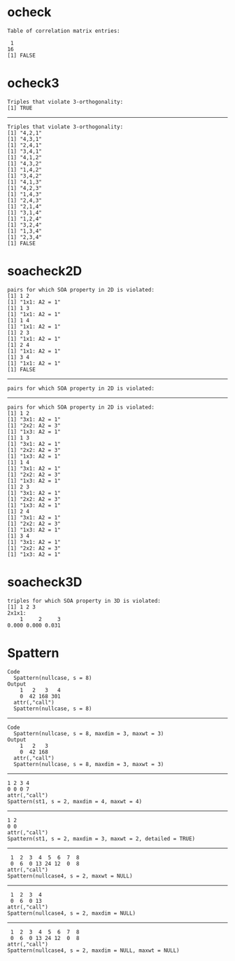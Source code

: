 # ocheck

    Table of correlation matrix entries:
    
     1 
    16 
    [1] FALSE

# ocheck3

    Triples that violate 3-orthogonality:
    [1] TRUE

---

    Triples that violate 3-orthogonality:
    [1] "4,2,1"
    [1] "4,3,1"
    [1] "2,4,1"
    [1] "3,4,1"
    [1] "4,1,2"
    [1] "4,3,2"
    [1] "1,4,2"
    [1] "3,4,2"
    [1] "4,1,3"
    [1] "4,2,3"
    [1] "1,4,3"
    [1] "2,4,3"
    [1] "2,1,4"
    [1] "3,1,4"
    [1] "1,2,4"
    [1] "3,2,4"
    [1] "1,3,4"
    [1] "2,3,4"
    [1] FALSE

# soacheck2D

    pairs for which SOA property in 2D is violated:
    [1] 1 2
    [1] "1x1: A2 = 1"
    [1] 1 3
    [1] "1x1: A2 = 1"
    [1] 1 4
    [1] "1x1: A2 = 1"
    [1] 2 3
    [1] "1x1: A2 = 1"
    [1] 2 4
    [1] "1x1: A2 = 1"
    [1] 3 4
    [1] "1x1: A2 = 1"
    [1] FALSE

---

    pairs for which SOA property in 2D is violated:

---

    pairs for which SOA property in 2D is violated:
    [1] 1 2
    [1] "3x1: A2 = 1"
    [1] "2x2: A2 = 3"
    [1] "1x3: A2 = 1"
    [1] 1 3
    [1] "3x1: A2 = 1"
    [1] "2x2: A2 = 3"
    [1] "1x3: A2 = 1"
    [1] 1 4
    [1] "3x1: A2 = 1"
    [1] "2x2: A2 = 3"
    [1] "1x3: A2 = 1"
    [1] 2 3
    [1] "3x1: A2 = 1"
    [1] "2x2: A2 = 3"
    [1] "1x3: A2 = 1"
    [1] 2 4
    [1] "3x1: A2 = 1"
    [1] "2x2: A2 = 3"
    [1] "1x3: A2 = 1"
    [1] 3 4
    [1] "3x1: A2 = 1"
    [1] "2x2: A2 = 3"
    [1] "1x3: A2 = 1"

# soacheck3D

    triples for which SOA property in 3D is violated:
    [1] 1 2 3
    2x1x1:
        1     2     3 
    0.000 0.000 0.031 

# Spattern

    Code
      Spattern(nullcase, s = 8)
    Output
        1   2   3   4 
        0  42 168 301 
      attr(,"call")
      Spattern(nullcase, s = 8)

---

    Code
      Spattern(nullcase, s = 8, maxdim = 3, maxwt = 3)
    Output
        1   2   3 
        0  42 168 
      attr(,"call")
      Spattern(nullcase, s = 8, maxdim = 3, maxwt = 3)

---

    1 2 3 4 
    0 0 0 7 
    attr(,"call")
    Spattern(st1, s = 2, maxdim = 4, maxwt = 4)

---

    1 2 
    0 0 
    attr(,"call")
    Spattern(st1, s = 2, maxdim = 3, maxwt = 2, detailed = TRUE)

---

     1  2  3  4  5  6  7  8 
     0  6  0 13 24 12  0  8 
    attr(,"call")
    Spattern(nullcase4, s = 2, maxwt = NULL)

---

     1  2  3  4 
     0  6  0 13 
    attr(,"call")
    Spattern(nullcase4, s = 2, maxdim = NULL)

---

     1  2  3  4  5  6  7  8 
     0  6  0 13 24 12  0  8 
    attr(,"call")
    Spattern(nullcase4, s = 2, maxdim = NULL, maxwt = NULL)

